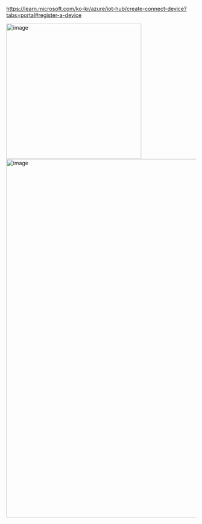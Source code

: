 https://learn.microsoft.com/ko-kr/azure/iot-hub/create-connect-device?tabs=portal#register-a-device

<img width="358" alt="image" src="https://github.com/user-attachments/assets/9837fa0d-3bee-4803-bc25-6ca30959a0b5" />


<img width="948" alt="image" src="https://github.com/user-attachments/assets/ebd00be5-2aad-4666-bdc6-7bfdb68f10ee" />
